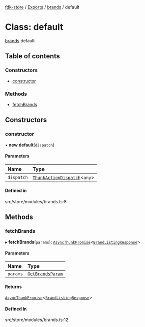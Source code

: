 [fdk-store](../README.md) / [Exports](../modules.md) / [brands](../modules/brands.md) / default

# Class: default

[brands](../modules/brands.md).default

## Table of contents

### Constructors

- [constructor](brands.default.md#constructor)

### Methods

- [fetchBrands](brands.default.md#fetchbrands)

## Constructors

### constructor

• **new default**(`dispatch`)

#### Parameters

| Name | Type |
| :------ | :------ |
| `dispatch` | [`ThunkActionDispatch`](../modules/theme._internal_.md#thunkactiondispatch)<`any`\> |

#### Defined in

src/store/modules/brands.ts:8

## Methods

### fetchBrands

▸ **fetchBrands**(`params`): [`AsyncThunkPromise`](../modules/theme._internal_.md#asyncthunkpromise)<[`BrandListingResponse`](../modules/brands._internal_.md#brandlistingresponse)\>

#### Parameters

| Name | Type |
| :------ | :------ |
| `params` | [`GetBrandsParam`](../modules/brands._internal_.md#getbrandsparam) |

#### Returns

[`AsyncThunkPromise`](../modules/theme._internal_.md#asyncthunkpromise)<[`BrandListingResponse`](../modules/brands._internal_.md#brandlistingresponse)\>

#### Defined in

src/store/modules/brands.ts:12

